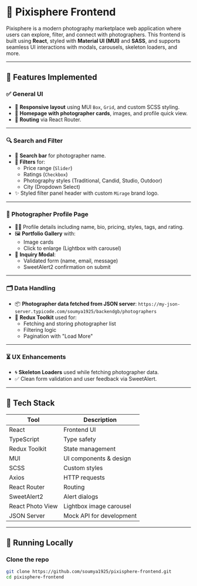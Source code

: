 # 📸 Pixisphere Frontend

Pixisphere is a modern photography marketplace web application where users can explore, filter, and connect with photographers. This frontend is built using **React**, styled with **Material UI (MUI)** and **SASS**, and supports seamless UI interactions with modals, carousels, skeleton loaders, and more.

---

## 🚀 Features Implemented

### ✅ General UI
- 🎨 **Responsive layout** using MUI `Box`, `Grid`, and custom SCSS styling.
- 🌄 **Homepage with photographer cards**, images, and profile quick view.
- 🧭 **Routing** via React Router.

---

### 🔍 Search and Filter
- 🔎 **Search bar** for photographer name.
- 🧃 **Filters** for:
  - Price range (`Slider`)
  - Ratings (`Checkbox`)
  - Photography styles (Traditional, Candid, Studio, Outdoor)
  - City (Dropdown Select)
- ✨ Styled filter panel header with custom `Mirage` brand logo.

---

### 👤 Photographer Profile Page
- 🧑‍💼 Profile details including name, bio, pricing, styles, tags, and rating.
- 🖼️ **Portfolio Gallery** with:
  - Image cards
  - Click to enlarge (Lightbox with carousel)
- 📝 **Inquiry Modal**:
  - Validated form (name, email, message)
  - SweetAlert2 confirmation on submit

---

### 🗂️ Data Handling
- 📦 **Photographer data fetched from JSON server**:
  `https://my-json-server.typicode.com/soumya1925/backendgb/photographers`
- 🔄 **Redux Toolkit** used for:
  - Fetching and storing photographer list
  - Filtering logic
  - Pagination with "Load More"

---

### ⏳ UX Enhancements
- 🌀 **Skeleton Loaders** used while fetching photographer data.
- ✅ Clean form validation and user feedback via SweetAlert.

---

## 🧰 Tech Stack

| Tool            | Description                            |
|-----------------|----------------------------------------|
| React           | Frontend UI                            |
| TypeScript      | Type safety                            |
| Redux Toolkit   | State management                       |
| MUI             | UI components & design                 |
| SCSS            | Custom styles                          |
| Axios           | HTTP requests                          |
| React Router    | Routing                                |
| SweetAlert2     | Alert dialogs                          |
| React Photo View | Lightbox image carousel                |
| JSON Server     | Mock API for development               |

---


## 🧪 Running Locally

### Clone the repo
```bash
git clone https://github.com/soumya1925/pixisphere-frontend.git
cd pixisphere-frontend

